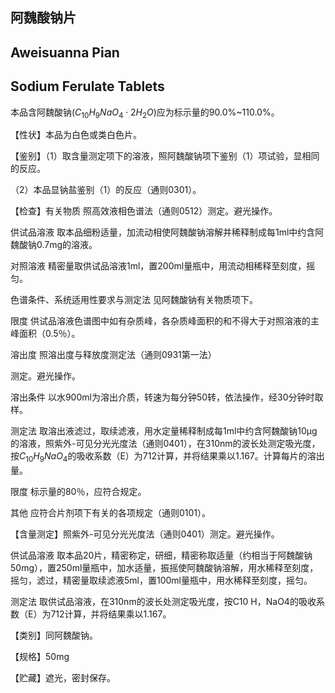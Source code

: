 ## 阿魏酸钠片

## Aweisuanna Pian

## Sodium Ferulate Tablets

本品含阿魏酸钠$(C_{10}H_{9}NaO_{4}\cdot 2H_{2}O)$应为标示量的90.0%\~110.0%。

【性状】本品为白色或类白色片。

【鉴别】（1）取含量测定项下的溶液，照阿魏酸钠项下鉴别（1）项试验，显相同的反应。

（2）本品显钠盐鉴别（1）的反应（通则0301）。

【检查】有关物质 照高效液相色谱法（通则0512）测定。避光操作。

供试品溶液 取本品细粉适量，加流动相使阿魏酸钠溶解并稀释制成每1ml中约含阿魏酸钠0.7mg的溶液。

对照溶液 精密量取供试品溶液1ml，置200ml量瓶中，用流动相稀释至刻度，摇匀。

色谱条件、系统适用性要求与测定法 见阿魏酸钠有关物质项下。

限度 供试品溶液色谱图中如有杂质峰，各杂质峰面积的和不得大于对照溶液的主峰面积（0.5％）。

溶出度 照溶出度与释放度测定法（通则0931第一法）

测定。避光操作。

溶出条件 以水900ml为溶出介质，转速为每分钟50转，依法操作，经30分钟时取样。

测定法 取溶出液滤过，取续滤液，用水定量稀释制成每1ml中约含阿魏酸钠10μg的溶液，照紫外-可见分光光度法（通则0401），在310nm的波长处测定吸光度，按$C_{10}H_{9}NaO_{4}$的吸收系数（E）为712计算，并将结果乘以1.167。计算每片的溶出量。

限度 标示量的80％，应符合规定。

其他 应符合片剂项下有关的各项规定（通则0101）。

【含量测定】照紫外-可见分光光度法（通则0401）测定。避光操作。

供试品溶液 取本品20片，精密称定，研细，精密称取适量（约相当于阿魏酸钠50mg），置250ml量瓶中，加水适量，振摇使阿魏酸钠溶解，用水稀释至刻度，摇匀，滤过，精密量取续滤液5ml，置100ml量瓶中，用水稀释至刻度，摇匀。

测定法 取供试品溶液，在310nm的波长处测定吸光度，按C10 H，NaO4的吸收系数（E）为712计算，并将结果乘以1.167。

【类别】同阿魏酸钠。

【规格】50mg

【贮藏】遮光，密封保存。
